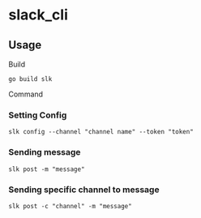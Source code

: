 # slack_cli
## Usage
Build
```
go build slk
```

Command
### Setting Config
```
slk config --channel "channel name" --token "token"
```

### Sending message
```
slk post -m "message"
```

### Sending specific channel to message
```
slk post -c "channel" -m "message"
```